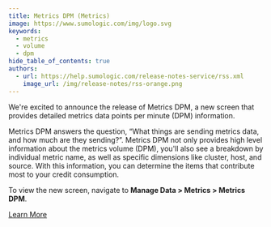 ```yaml
---
title: Metrics DPM (Metrics)
image: https://www.sumologic.com/img/logo.svg
keywords:
  - metrics
  - volume
  - dpm
hide_table_of_contents: true
authors:
  - url: https://help.sumologic.com/release-notes-service/rss.xml
    image_url: /img/release-notes/rss-orange.png
---
```


We're excited to announce the release of Metrics DPM, a new screen that provides detailed metrics data points per minute (DPM) information.

Metrics DPM answers the question, “What things are sending metrics data, and how much are they sending?”. Metrics DPM not only provides high level information about the metrics volume (DPM), you'll also see a breakdown by individual metric name, as well as specific dimensions like cluster, host, and source. With this information, you can determine the items that contribute most to your credit consumption.

To view the new screen, navigate to **Manage Data > Metrics > Metrics DPM**.

[Learn More](/docs/metrics/metrics-dpm)